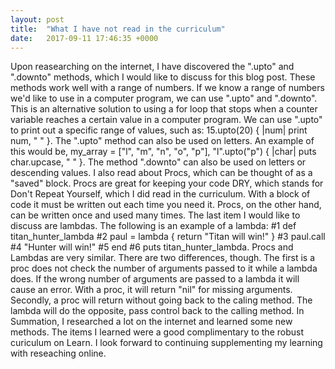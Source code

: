 ```yaml
---
layout: post
title:  "What I have not read in the curriculum"
date:   2017-09-11 17:46:35 +0000
---
```



  Upon reasearching on the internet, I have discovered the ".upto" and ".downto" methods, which I would like to discuss for this blog post. These methods work well with a range of numbers. If we know a range of numbers we'd like to use in a computer program, we can use ".upto" and ".downto". This is an alternative solution to using a for loop that stops when a counter variable reaches a certain value in a computer program.
  We can use ".upto" to print out a specific range of values, such as: 15.upto(20) { |num| print num, " " }. The ".upto" method can also be used on letters. An example of this would be, my_array = ["l", "m", "n", "o", "p"], "l".upto("p") { |char| puts char.upcase, " " }. The method ".downto" can also be used on letters or descending values. 
	I also read about Procs, which can be thought of as a "saved" block. Procs are great for keeping your code DRY, which stands for Don't Repeat Yourself, which I did read in the curriculum. With a block of code it must be written out each time you need it. Procs, on the other hand, can be written once and used many times.
	The last item I would like to discuss are lambdas. The following is an example of a lambda: #1 def titan_hunter_lambda #2 paul = lambda { return "Titan will win!" } #3 paul.call #4 "Hunter will win!" #5 end #6 puts titan_hunter_lambda. Procs and Lambdas are very similar. There are two differences, though. The first is a proc does not check the number of arguments passed to it while a lambda does. If the wrong number of arguments are passed to a lambda it will cause an error. With a proc, it will return "nil" for missing arguments. Secondly, a proc will return without going back to the caling method. The lambda will do the opposite, pass control back to the calling method.
	In Summation, I researched a lot on the internet and learned some new methods. The items I learned were a good complimentary to the robust curiculum on Learn.  I look forward to continuing supplementing my learning with reseaching online.
	
